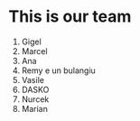 # This is our team

1. Gigel
2. Marcel
3. Ana
4. Remy e un bulangiu
5. Vasile
6. DASKO
7. Nurcek
8. Marian
